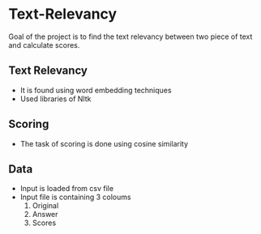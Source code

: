 # Text-Relevancy
Goal of the project is to find the text relevancy between two piece of text and calculate scores.

## Text Relevancy
- It is found using word embedding techniques 
- Used libraries of Nltk

## Scoring
- The task of scoring is done using cosine similarity

## Data 
- Input is loaded from csv file 
- Input file is containing 3 coloums 
  1) Original 
  2) Answer 
  3) Scores
  

